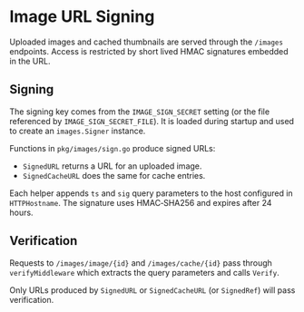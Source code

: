 # Image URL Signing

Uploaded images and cached thumbnails are served through the `/images` endpoints. Access is restricted by short lived HMAC signatures embedded in the URL.

## Signing

The signing key comes from the `IMAGE_SIGN_SECRET` setting (or the file referenced by `IMAGE_SIGN_SECRET_FILE`). It is loaded during startup and used to create an `images.Signer` instance.

Functions in `pkg/images/sign.go` produce signed URLs:

- `SignedURL` returns a URL for an uploaded image.
- `SignedCacheURL` does the same for cache entries.

Each helper appends `ts` and `sig` query parameters to the host configured in `HTTPHostname`. The signature uses HMAC‑SHA256 and expires after 24 hours.

## Verification

Requests to `/images/image/{id}` and `/images/cache/{id}` pass through `verifyMiddleware` which extracts the query parameters and calls `Verify`.

Only URLs produced by `SignedURL` or `SignedCacheURL` (or `SignedRef`) will pass verification.
